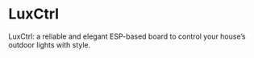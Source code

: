 # LuxCtrl
LuxCtrl: a reliable and elegant ESP-based board to control your house’s outdoor lights with style.
